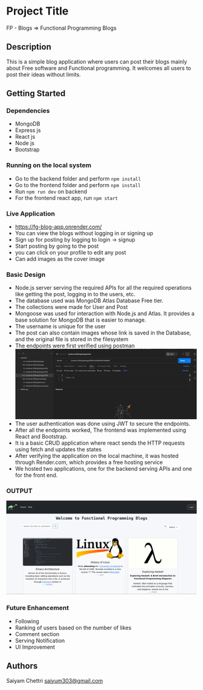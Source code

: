 # Project Title

FP - Blogs => Functional Programming Blogs

## Description

This is a simple blog application where users can post their blogs mainly about Free software and Functional programming. It welcomes all users to post their ideas without limits.

## Getting Started

### Dependencies

* MongoDB
* Express js
* React js
* Node js
* Bootstrap

### Running on the local system

* Go to the backend folder and perform ``` npm install ```
* Go to the frontend folder and perform ``` npm install ```
* Run ``` npm run dev ``` on backend
* For the frontend react app, run ``` npm start ```

### Live Application
* https://fg-blog-app.onrender.com/
* You can view the blogs without logging in or signing up
* Sign up for posting by logging to login -> signup
* Start posting by going to the post
* you can click on your profile to edit any post
* Can add images as the cover image

### Basic Design
* Node.js server serving the required APIs for all the required operations like getting the post, logging in to the users, etc.
* The database used was MongoDB Atlas Database Free tier.
* The collections were made for User and Post
* Mongoose was used for interaction with Node.js and Atlas. It provides a base solution for MongoDB that is easier to manage.
* The username is unique for the user
* The post can also contain images whose link is saved in the Database, and the original file is stored in the filesystem
* The endpoints were first verified using postman
  ![Postman screenshot](https://raw.githubusercontent.com/shioi/Blog-App/main/post.png)
* The user authentication was done using JWT to secure the endpoints.
* After all the endpoints worked, The frontend was implemented using React and Bootstrap.
* It is a basic CRUD application where react sends the HTTP requests using fetch and updates the states
* After verifying the application on the local machine, it was hosted through Render.com, which provides a free hosting service
* We hosted two applications, one for the backend serving APIs and one for the front end. 

### OUTPUT
![Postman screenshot](https://raw.githubusercontent.com/shioi/Blog-App/main/final.png)


### Future Enhancement
* Following
* Ranking of users based on the number of likes
* Comment section
* Serving Notification
* UI Improvement

## Authors

Saiyam Chettri
saiyum303@gmail.com
